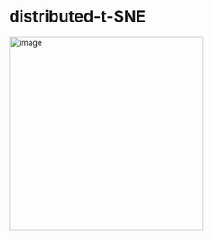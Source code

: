 # distributed-t-SNE
<img width="345" alt="image" src="https://github.com/Marchukova01/distributed-t-SNE/assets/90204625/54d4aeb0-17ab-4dda-a396-cf5eca45fd49">
